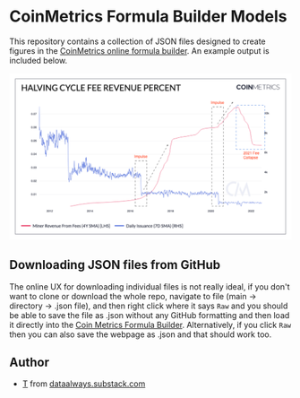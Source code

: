 # CoinMetrics Formula Builder Models

This repository contains a collection of JSON files designed to create figures in the [CoinMetrics online formula builder](https://charts.coinmetrics.io/formulas/). An example output is included below. 

![BTC-Fee-Cycle](./btc-halving-cycle-fee-revenue/Halving_cycle_fee_revenue_percent-annotated.png)

## Downloading JSON files from GitHub

The online UX for downloading individual files is not really ideal, if you don't want to clone or download the whole repo, navigate to file (main -> directory -> .json file), and then right click where it says `Raw` and you should be able to save the file as .json without any GitHub formatting and then load it directly into the [Coin Metrics Formula Builder](https://charts.coinmetrics.io/formulas/). Alternatively, if you click `Raw` then you can also save the webpage as .json and that should work too. 


## Author

- [T](https://twitter.com/Data_Always) from [dataalways.substack.com](https://dataalways.substack.com)
